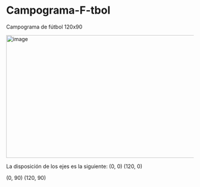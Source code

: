 # Campograma-F-tbol
Campograma de fútbol 120x90 

<img width="512" height="331" alt="image" src="https://github.com/user-attachments/assets/b53a7cc5-5bde-484f-b457-0fe0ad38b62b" />

La disposición de los ejes es la siguiente:
(0, 0)          (120, 0)

(0, 90)         (120, 90)

